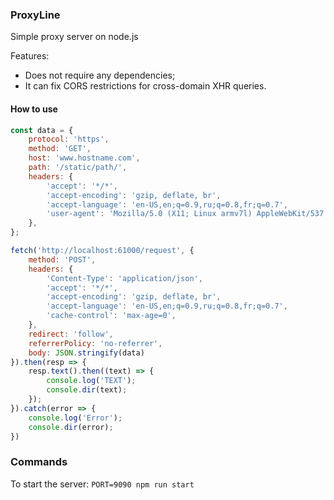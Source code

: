 ### ProxyLine
Simple proxy server on node.js

Features:
- Does not require any dependencies;
- It can fix CORS restrictions for cross-domain XHR queries.

#### How to use
``` javascript
const data = {
    protocol: 'https',
    method: 'GET',
    host: 'www.hostname.com',
    path: '/static/path/',
    headers: {
        'accept': '*/*',
        'accept-encoding': 'gzip, deflate, br',
        'accept-language': 'en-US,en;q=0.9,ru;q=0.8,fr;q=0.7',
        'user-agent': 'Mozilla/5.0 (X11; Linux armv7l) AppleWebKit/537.36 (KHTML, like Gecko) Raspbian Chromium/78.0.3904.108 Chrome/78.0.3904.108 Safari/537.36',
    },
};

fetch('http://localhost:61000/request', {
    method: 'POST',
    headers: {
        'Content-Type': 'application/json',
        'accept': '*/*',
        'accept-encoding': 'gzip, deflate, br',
        'accept-language': 'en-US,en;q=0.9,ru;q=0.8,fr;q=0.7',
        'cache-control': 'max-age=0',
    },
    redirect: 'follow',
    referrerPolicy: 'no-referrer',
    body: JSON.stringify(data)
}).then(resp => {
    resp.text().then((text) => {
        console.log('TEXT');
        console.dir(text);
    });
}).catch(error => {
    console.log('Error');
    console.dir(error);
})
```

### Commands
To start the server: `PORT=9090 npm run start`